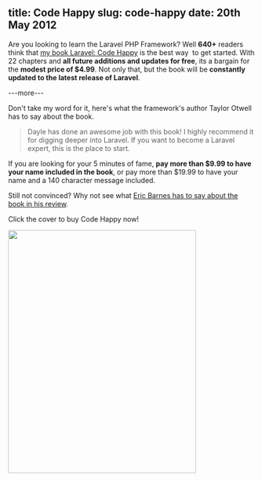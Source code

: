 title: Code Happy
slug: code-happy
date: 20th May 2012
--------------------

Are you looking to learn the Laravel PHP Framework? Well <strong>640+</strong> readers think that <a title="Laravel Code Happy" href="http://leanpub.com/codehappy">my book Laravel: Code Happy</a> is the best way  to get started. With 22 chapters and <strong>all future additions and updates for free</strong>, its a bargain for the <strong>modest price of $4.99</strong>. Not only that, but the book will be <strong>constantly updated to the latest release of Laravel</strong>.

---more---

Don't take my word for it, here's what the framework's author Taylor Otwell has to say about the book.
<blockquote>Dayle has done an awesome job with this book! I highly recommend it for digging deeper into Laravel. If you want to become a Laravel expert, this is the place to start.</blockquote>
If you are looking for your 5 minutes of fame, <strong>pay more than $9.99 to have your name included in the book</strong>, or pay more than $19.99 to have your name and a 140 character message included.

Still not convinced? Why not see what <a title="Eric Barnes on Code Happy" href="http://ericlbarnes.com/post/22199258286/laravel-book-code-happy">Eric Barnes has to say about the book in his review</a>.

Click the cover to buy Code Happy now!

<a href="http://leanpub.com/codehappy"><img class="aligncenter size-full wp-image-273" title="Code Happy" src="/img/title_page.jpg" alt="" width="383" height="495" /></a>
